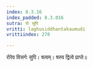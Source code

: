 ```yaml
---
index: 8.3.16
index_padded: 8.3.016
sutra: रोः सुपि
vritti: laghusiddhantakaumudi
vrittiindex: 270

---
```

रोरेव विसर्गः सुपि। षत्वम्। षस्य द्वित्वे प्राप्ते॥